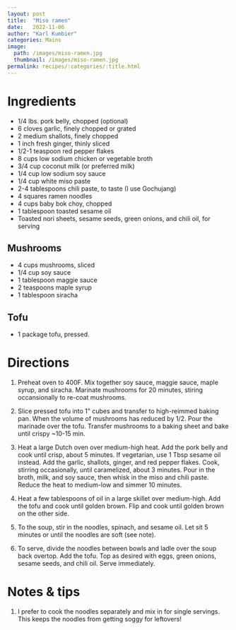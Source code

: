 ```yaml
---
layout: post
title:  "Miso ramen"
date:   2022-11-06
author: "Karl Kumbier"
categories: Mains
image:
  path: /images/miso-ramen.jpg
  thumbnail: /images/miso-ramen.jpg
permalink: recipes/:categories/:title.html
---
```


# Ingredients

* 1/4 lbs. pork belly, chopped (optional)
* 6 cloves garlic, finely chopped or grated
* 2 medium shallots, finely chopped
* 1 inch fresh ginger, thinly sliced
* 1/2-1 teaspoon red pepper flakes
* 8 cups low sodium chicken or vegetable broth
* 3/4 cup coconut milk (or preferred milk)
* 1/4 cup low sodium soy sauce
* 1/4 cup white miso paste
* 2-4 tablespoons chili paste, to taste (I use Gochujang)
* 4 squares ramen noodles
* 4 cups baby bok choy, chopped
* 1 tablespoon toasted sesame oil
* Toasted nori sheets, sesame seeds, green onions, and chili oil, for serving

## Mushrooms
* 4 cups mushrooms, sliced
* 1/4 cup soy sauce
* 1 tablespoon maggie sauce
* 2 teaspoons maple syrup
* 1 tablespoon siracha

## Tofu
* 1 package tofu, pressed.

# Directions

1. Preheat oven to 400F. Mix together soy sauce, maggie sauce, maple syrup, and
   siracha. Marinate mushrooms for 20 minutes, stiring occansionally to re-coat
mushrooms.

2. Slice pressed tofu into 1" cubes and transfer to high-reimmed baking pan.
   When the volume of mushrooms has reduced by 1/2. Pour the marinade over the
tofu. Transfer mushrooms to a baking sheet and bake until crispy ~10-15 min.

2. Heat a large Dutch oven over medium-high heat. Add the pork belly and cook
   until crisp, about 5 minutes. If vegetarian, use 1 Tbsp sesame oil instead.
Add the garlic, shallots, ginger, and red pepper flakes. Cook, stirring
occasionally, until caramelized, about 3 minutes. Pour in the broth, milk, and
soy sauce, then whisk in the miso and chili paste. Reduce the heat to medium-low
and simmer 10 minutes.


3. Heat a few tablespoons of oil in a large skillet over medium-high. Add the
   tofu and cook until golden brown. Flip and cook until golden brown on the
other side. 

4. To the soup, stir in the noodles, spinach, and sesame oil. Let sit 5 minutes
   or until the noodles are soft (see note). 

5. To serve, divide the noodles between bowls and ladle over the soup back
   overtop. Add the tofu. Top as desired with eggs, green onions, sesame
seeds, and chili oil. Serve immediately.

# Notes & tips
1. I prefer to cook the noodles separately and mix in for single servings. This
   keeps the noodles from getting soggy for leftovers!
